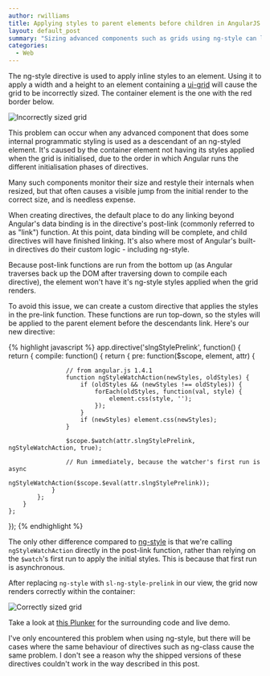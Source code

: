 ```yaml
---
author: rwilliams
title: Applying styles to parent elements before children in AngularJS
layout: default_post
summary: "Sizing advanced components such as grids using ng-style can leave you with rendering problems. Here, I create a variant of ng-style with some small tweaks to avoid this problem."
categories:
  - Web
---
```


The ng-style directive is used to apply inline styles to an element. Using it to apply a width and a height to an element containing a [ui-grid](http://ui-grid.info/) will cause the grid to be incorrectly sized. The container element is the one with the red border below.

<img src='{{ site.baseurl }}/rwilliams/assets/2015-07-10-ng-style/problem.png' title="Incorrectly sized grid" />

This problem can occur when any advanced component that does some internal programmatic styling is used as a descendant of an ng-styled element. It's caused by the container element not having its styles applied when the grid is initialised, due to the order in which Angular runs the different initialisation phases of directives.

Many such components monitor their size and restyle their internals when resized, but that often causes a visible jump from the initial render to the correct size, and is needless expense.

When creating directives, the default place to do any linking beyond Angular's data binding is in the directive's post-link (commonly referred to as "link") function. At this point, data binding will be complete, and child directives will have finished linking. It's also where most of Angular's built-in directives do their custom logic - including ng-style.

Because post-link functions are run from the bottom up (as Angular traverses back up the DOM after traversing down to compile each directive), the element won't have it's ng-style styles applied when the grid renders.

To avoid this issue, we can create a custom directive that applies the styles in the pre-link function. These functions are run top-down, so the styles will be applied to the parent element before the descendants link. Here's our new directive:

{% highlight javascript %}
app.directive('slngStylePrelink', function() {
    return {
        compile: function() {
            return {
                pre: function($scope, element, attr) {

                    // from angular.js 1.4.1
                    function ngStyleWatchAction(newStyles, oldStyles) {
                        if (oldStyles && (newStyles !== oldStyles)) {
                            forEach(oldStyles, function(val, style) {
                                element.css(style, '');
                            });
                        }
                        if (newStyles) element.css(newStyles);
                    }

                    $scope.$watch(attr.slngStylePrelink, ngStyleWatchAction, true);

                    // Run immediately, because the watcher's first run is async
                    ngStyleWatchAction($scope.$eval(attr.slngStylePrelink));
                }
            };
        }
    };
});
{% endhighlight %}

The only other difference compared to [ng-style](https://github.com/angular/angular.js/blob/v1.4.1/src/ng/directive/ngStyle.js) is that we're calling `ngStyleWatchAction` directly in the post-link function, rather than relying on the `$watch`'s first run to apply the initial styles. This is because that first run is asynchronous.

After replacing `ng-style` with `sl-ng-style-prelink` in our view, the grid now renders correctly within the container:

<img src='{{ site.baseurl }}/rwilliams/assets/2015-07-10-ng-style/solution.png' title="Correctly sized grid" />

Take a look at [this Plunker](http://plnkr.co/edit/67VByRQK65GoLdAlkZb2?p=preview) for the surrounding code and live demo.

I've only encountered this problem when using ng-style, but there will be cases where the same behaviour of directives such as ng-class cause the same problem. I don't see a reason why the shipped versions of these directives couldn't work in the way described in this post.






















